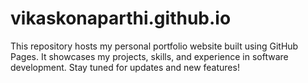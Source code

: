 # vikaskonaparthi.github.io
This repository hosts my personal portfolio website built using GitHub Pages. It showcases my projects, skills, and experience in software development. Stay tuned for updates and new features!
